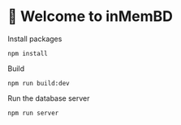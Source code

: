 # 🚀 Welcome to inMemBD

Install packages

```
npm install
```

Build

```
npm run build:dev
```

Run the database server

```
npm run server
```
